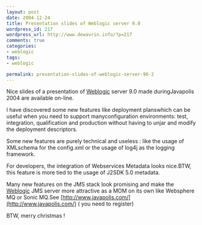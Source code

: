 ```yaml
--- 
layout: post
date: 2004-12-24
title: Presentation slides of Weblogic server 9.0
wordpress_id: 217
wordpress_url: http://www.dewavrin.info/?p=217
comments: true
categories: 
- weblogic
tags:
- weblogic

permalink: presentation-slides-of-weblogic-server-90-2
---
```


Nice slides of a presentation of [Weblogic](http://edocs.bea.com/wls/docs81/notes/issues.html "Known issues") server 9.0 made duringJavapolis 2004 are available on-line.

I have discovered some new features like deployment planswhich can be useful when you need to support manyconfiguration environments: test, integration, qualification and production without having to unjar and modify the deployment descriptors.

Some new features are purely technical and useless : like the usage of XMLschema for the config.xml or the usage of log4j as the logging framework.

For developers, the integration of Webservices Metadata looks nice.BTW, this feature is more tied to the usage of J2SDK 5.0 metadata.

Many new features on the JMS stack look promising and make the [Weblogic](http://edocs.bea.com/wls/docs81/notes/issues.html "Known issues") JMS server more attractive as a MOM on its own like Websphere MQ or Sonic MQ.See [http://www.javapolis.com/](http://www.javapolis.com/) ( you need to register)

BTW, merry christmas !
